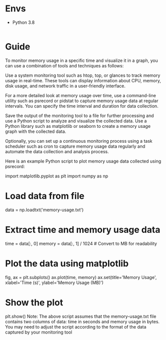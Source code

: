 # Envs
- Python 3.8
```
```

# Guide
To monitor memory usage in a specific time and visualize it in a graph, you can use a combination of tools and techniques as follows:

Use a system monitoring tool such as htop, top, or glances to track memory usage in real-time. These tools can display information about CPU, memory, disk usage, and network traffic in a user-friendly interface.

For a more detailed look at memory usage over time, use a command-line utility such as psrecord or pidstat to capture memory usage data at regular intervals. You can specify the time interval and duration for data collection.

Save the output of the monitoring tool to a file for further processing and use a Python script to analyze and visualize the collected data. Use a Python library such as matplotlib or seaborn to create a memory usage graph with the collected data.

Optionally, you can set up a continuous monitoring process using a task scheduler such as cron to capture memory usage data regularly and automate the data collection and analysis process.

Here is an example Python script to plot memory usage data collected using psrecord:

import matplotlib.pyplot as plt
import numpy as np

# Load data from file
data = np.loadtxt('memory-usage.txt')

# Extract time and memory usage data
time = data[:, 0]
memory = data[:, 1] / 1024 # Convert to MB for readability

# Plot the data using matplotlib
fig, ax = plt.subplots()
ax.plot(time, memory)
ax.set(title='Memory Usage', xlabel='Time (s)', ylabel='Memory Usage (MB)')

# Show the plot
plt.show()
Note: The above script assumes that the memory-usage.txt file contains two columns of data: time in seconds and memory usage in bytes. You may need to adjust the script according to the format of the data captured by your monitoring tool